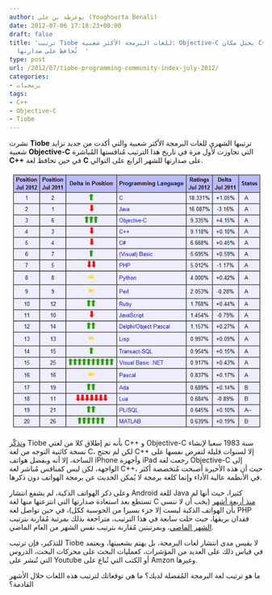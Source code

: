 ```yaml
---
author: يوغرطة بن علي (Youghourta Benali)
date: 2012-07-06 17:18:23+00:00
draft: false
title: 'ترتيب Tiobe للغات البرمجة الأكثر شعبية: Objective-C يحتل مكان C++، ولغة C
  تُحافظ على صدارتها  '
type: post
url: /2012/07/tiobe-programming-community-index-july-2012/
categories:
- برمجيات
tags:
- C++
- Objective-C
- Tiobe
---
```


نشرت **Tiobe** ترتيبها الشهري للغات البرمجة الأكثر شعبية والتي أكدت من جديد تزايد شعبية **Objective-C** التي تجاوزت لأول مرة في تاريخ هذا الترتيب مُنافستها المُباشرة **C++** في حين تحافظ لغة **C** على صدارتها للشهر الرابع على التوالي.




[![](TIOBE-Programming-Community-Index-july-2012.png)
](TIOBE-Programming-Community-Index-july-2012.png)




و[تذكّر](http://www.tiobe.com/index.php/content/paperinfo/tpci/index.html) Tiobe بأنه تم إطلاق كلا من لغتي C++ و Objective-C سنة 1983 سعيا لإنشاء نسخة كائنية التوجه من لغة C، لكن لم تحتج C++ إلا لسنوات قليلة لتفرض نفسها على الساحة، إلا أنه وبفضل هواتف iPhone وأجهزة iPad رجعت لغة Objective-C إلى الواجهة، لكن ليس كمنافس مُباشر لغة C++، حيث أن هذه الأخيرة أصبحت مُتخصصة أكثر في الأنظمة عالية الأداء وإنما كلغة برمجة لا يُمكن الحديث عن برمجة الهواتف دون ذكرها.




وعلى ذكر الهواتف الذكية، لم يشفع انتشار Android للغة Java كثيرا، حيث أنها لم تستطع بعد استعادة صدارتها التي انتزعتها منها لغة C [منذ أربعة أشهر](https://www.it-scoop.com/2012/04/tiobe-index-for-april-2012/) (يجب أن لا ننسى بأن الهواتف الذكية ليست إلا جزء يسيرا من الحوسبة ككل)، في حين تواصل لغة PHP فقدان بريقها، حيث حلت سابعة في هذا الترتيب، متراجعة بذلك بمرتبة مُقارنة بترتيب [الشهر الماضي](https://www.it-scoop.com/2012/05/tiobe-index-for-may-2012/)، وبمرتبتين مُقارنة بترتيب نفس الشهر من العام الماضي.




للتذكير، فإن ترتيب Tiobe لا يقيس مدى انتشار لغات البرمجة، بل يهتم بشعبيتها، ويعتمد في قياس ذلك على العديد من المؤشرات، كعمليات البحث على محركات البحث، الدروس التي تُنشر على Youtube أو الكتب التي تُباع على Amzon وغيرها.




ما هو ترتيب لغة البرمجة المُفضلة لديك؟ ما هي توقعاتك لترتيب هذه اللغات خلال الأشهر القادمة؟
